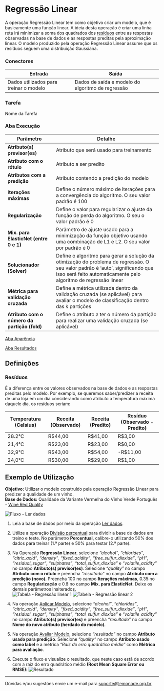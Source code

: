 # Regressão Linear
A operação Regressão Linear tem como objetivo criar um modelo, que é basicamente uma função linear. A ideia desta operação é criar uma linha reta irá minimizar a soma dos quadrados dos [resíduos] entre as respostas observadas na base de dados e as respostas preditas pela aproximação linear. O modelo produzido pela operação Regressão Linear assume que os resíduos seguem uma distribuição Gaussiana.

### Conectores
| Entrada | Saída |
| --- | --- |
| Dados utilizados para treinar o modelo | Dados de saída e modelo do algoritmo de regressão |

### Tarefa
Nome da Tarefa

### Aba Execução
| Parâmetro | Detalhe |
| --- | --- |
| **Atributo(s) previsor(es)** | Atributo que será usado para treinamento |
| **Atributo com o rótulo** | Atributo a ser predito |
| **Atributos com a predição** | Atributo contendo a predição do modelo |
| **Iterações máximas** | Define o número máximo de iterações para a convergência do algoritmo. O seu valor padrão é 100 |
| **Regularização** | Define o valor para regularizar o ajuste da função de perda do algoritmo. O seu o valor padrão é 0 |
| **Mix. para ElasticNet (entre 0 e 1)** | Parâmetro de ajuste usado para a minimização da função objetivo usando uma combinação de L1 e L2. O seu valor por padrão é 0 |
| **Solucionador (Solver)** | Define o algoritmo para gerar a solução da otimização do problema de regressão. O seu valor padrão é ‘auto’, significando que isso será feito automaticamente pelo algoritmo de regressão linear |
| **Métrica para validação cruzada** | Define a métrica utilizada dentro da validação cruzada (se aplicável) para avaliar o modelo de classificação dentro das k partições |
| **Atributo com o número da partição (fold)** | Define o atributo a ter o número da partição para realizar uma validação cruzada (se aplicável) |

[Aba Aparência][1]

[Aba Resultados][2] 

## Definições
### Resíduos
É a diferença entre os valores observados na base de dados e as respostas preditas pelo modelo. Por exemplo, se queremos saber/predizer a receita de uma loja em um dia considerando como atributo a temperatura máxima daquele dia, os resíduos seriam:

| Temperatura (Celsius) | Receita (Observado) | Receita (Predito) | Resíduo (Observado - Predito) |
|---|---|---|---|
| 28.2°C | R$44,00 | R$41,00 | R$3,00 |
| 21,4°C | R$23,00 | R$23,00 | R$0,00 |
| 32,9°C | R$43,00 | R$54,00 | -R$11,00 |
| 24,0°C | R$30,00 | R$29,00 | R$1,00 |


## Exemplo de Utilização
**Objetivo:** Utilizar o modelo construído pela operação Regressão Linear para predizer a qualidade de um vinho.\
**Base de Dados:** Qualidade da Variante Vermelha do Vinho Verde Português - [Wine Red Quality][3]

![Fluxo - Ler dados](/img/spark/aprendizado_de_maquina/regressor_linear/image3.png)

1. Leia a base de dados por meio da operação [Ler dados][4].

2. Utilize a operação [Divisão percentual][5] para dividir a base de dados em treino e teste. No parâmetro **Percentual**, calibre-o utilizando 50% dos dados para treinar (1.ª parte) e 50% para testar (2.ª parte).

3. Na Operação **Regressão Linear**, selecione *“alcohol”*, *“chlorides”*, *“citric_acid”*, *“density”*, *“fixed_acidity”*, *“free_sulfur_dioxide”*, *“pH”*, *“residual_sugar”*, *“sulphates”*, *“total_sulfur_dioxide”* e *“volatile_acidity”* no campo **Atributo(s) previsor(es)**. Selecione *“quality”* no campo  **Atributo com o rótulo** e preencha *“resultado”* no campo **Atributo com a predição (novo)**. Preencha 100 no campo **Iterações máximas**, 0.35 no campo **Regularização** e 0.8 no campo **Mix. para ElasticNet**. Deixe os demais parâmetros inalterados.\
	![Tabela - Regressão linear 1](/img/spark/aprendizado_de_maquina/regressor_linear/image4.png)
	![Tabela - Regressão linear 2](/img/spark/aprendizado_de_maquina/regressor_linear/image2.png)

4. Na operação [Aplicar Modelo][6], selecione *“alcohol”*, *“chlorides”*, *“citric_acid”*, *“density”*, *“fixed_acidity”*, *“free_sulfur_dioxide”*, *“pH”*, *“residual_sugar”*, *“sulphates”*, *“total_sulfur_dioxide”* e *“volatile_acidity”* no campo **Atributo(s) previsor(es)** e preencha *“resultado”* no campo **Nome do novo atributo (herdado do modelo)**. 

5. Na operação [Avaliar Modelo][7], selecione *“resultado”* no campo **Atributo usado para predição**. Selecione *“quality”* no campo **Atributo usado como label** e a métrica *“Raiz do erro quadrático médio”* como **Métrica para avaliação**.

6. Execute o fluxo e visualize o resultado, que neste caso está de acordo com a raiz do erro quadrático médio **(Root Mean Square Error ou RMSE)**:
	![Resultado](/img/spark/aprendizado_de_maquina/regressor_linear/image1.png)




---
Dúvidas e/ou sugestões envie um e-mail para suporte@lemonade.org.br

[resíduos]: #residuos
[1]: /pt-br/spark/documentacao-geral/documentacao-geral.html#aba-aparencia
[2]: /pt-br/spark/documentacao-geral/documentacao-geral.html#aba-resultados
[3]: /pt-br/spark/base-de-dados/#wine
[4]: /pt-br/spark/entrada-e-saida/ler-dados.html
[5]: /pt-br/spark/pre-processamento-de-dados/amostragem-divisao-percentual.html
[6]: /pt-br/spark/modelo-e-avaliacao/aplicar-modelo.html
[7]: /pt-br/spark/modelo-e-avaliacao/avaliar-modelo.html